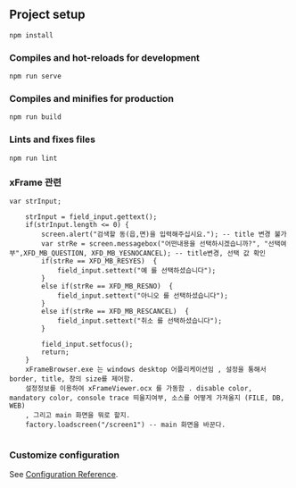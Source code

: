 ## Project setup
```
npm install
```

### Compiles and hot-reloads for development
```
npm run serve
```

### Compiles and minifies for production
```
npm run build
```

### Lints and fixes files
```
npm run lint
```
### xFrame 관련
```
var	strInput;

	strInput = field_input.gettext();
	if(strInput.length <= 0) {
		screen.alert("검색할 동(읍,면)을 입력해주십시요."); -- title 변경 불가
		var strRe = screen.messagebox("어떤내용을 선택하시겠습니까?", "선택여부",XFD_MB_QUESTION, XFD_MB_YESNOCANCEL); -- title변경, 선택 값 확인
		if(strRe == XFD_MB_RESYES)  {
			field_input.settext("예 를 선택하셨습니다");
		}
		else if(strRe == XFD_MB_RESNO)  {
			field_input.settext("아니오 를 선택하셨습니다");
		}
		else if(strRe == XFD_MB_RESCANCEL)  {
			field_input.settext("취소 를 선택하셨습니다");
		}

		field_input.setfocus();
		return;
	}
	xFrameBrowser.exe 는 windows desktop 어플리케이션임 , 설정을 통해서 border, title, 창의 size를 제어함. 
	설정정보를 이용하여 xFrameViewer.ocx 를 가동함 . disable color, mandatory color, console trace 띄울지여부, 소스를 어떻게 가져올지 (FILE, DB, WEB)
	, 그리고 main 화면을 뭐로 할지.
	factory.loadscreen("/screen1") -- main 화면을 바꾼다.


```

### Customize configuration
See [Configuration Reference](https://cli.vuejs.org/config/).
